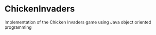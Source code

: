 # ChickenInvaders
Implementation of  the Chicken Invaders game using Java object oriented programming

